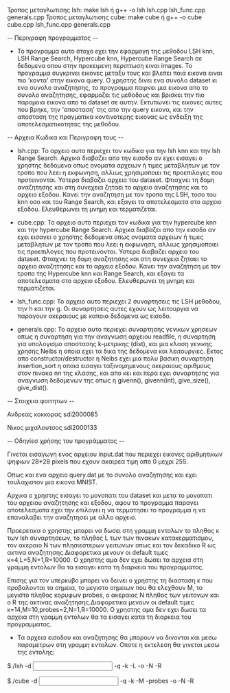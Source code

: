 Τροπος μεταγλωτισης lsh: make lsh ή g++ -o lsh lsh.cpp lsh_func.cpp generals.cpp
Τροπος μεταγλωτισης cube: make cube ή g++ -o cube cube.cpp lsh_func.cpp generals.cpp

-- Περιγραφη προγραμματος --
- Το προγραμμα αυτο στοχο εχει την εφαρμογη της μεθοδου LSH knn, LSH Range Search, Hypercube knn, Hypercube Range Search σε δεδομενα οπου στην προκειμενη περιπτωση ειναι images. Το προγραμμα συγκρινει εικονες μεταξυ τους και βλεπει ποια εικονα ειναι πιο 'κοντα' στην εικονα query. Ο χρηστης δινει ενα συνολο dataset κι ενα συνολο αναζητησης, το προγραμμα παιρνει μια εικονα απο το συνολο αναζητησης, εφαρμοζει τις μεθοδους και βρισκει την πιο παρομοια εικονα απο το dataset σε αυτην. Εκτυπωνει τις εικονες αυτες που βρηκε, την 'αποσταση' της απο την query εικονα, και την αποσταση της πραγματικα κοντινοτερης εικονας ως ενδειξη της αποτελεσματικοτητας της μεθοδου. 

-- Αρχεια Κωδικα και Περιγραφη τους --
- lsh.cpp: Το αρχειο αυτο περιεχει τον κωδικα για την lsh knn και την lsh Range Search. Αρχικα διαβαζει απο την εισοδο αν εχει εισαγει ο χρηστης δεδομενα οπως ονοματα αρχειων ή τιμες μεταβλητων με τον τροπο που λεει η εκφωνηση, αλλιως χρησιμοποιει τις προεπιλογες που προτεινονται. Υστερα διαβαζει αρχειο του dataset. Φτιαχνει τη δομη αναζητησης και στη συνεχεια ζηταει το αρχειο αναζητησης και το αρχειο εξοδου. Κανει την αναζητηση με τον τροπο της LSH, τοσο του knn οσο και του Range Search, και εξαγει τα αποτελεσματα στο αρχειο εξοδου. Ελευθερωνει τη μνημη και τερματιζεται.

- cube.cpp: Το αρχειο αυτο περιεχει τον κωδικα για την hypercube knn και την hypercube Range Search. Αρχικα διαβαζει απο την εισοδο αν εχει εισαγει ο χρηστης δεδομενα οπως ονοματα αρχειων ή τιμες μεταβλητων με τον τροπο που λεει η εκφωνηση, αλλιως χρησιμοποιει τις προεπιλογες που προτεινονται. Υστερα διαβαζει αρχειο του dataset. Φτιαχνει τη δομη αναζητησης και στη συνεχεια ζηταει το αρχειο αναζητησης και το αρχειο εξοδου. Κανει την αναζητηση με τον τροπο της Hypercube knn και Range Search, και εξαγει τα αποτελεσματα στο αρχειο εξοδου. Ελευθερωνει τη μνημη και τερματιζεται.

- lsh_func.cpp: Το αρχειο αυτο περιεχει 2 συναρτησεις τις LSH μεθοδου, την h και την g. Οι συναρτησεις αυτες εχουν ως λειτουργια να παραγουν ακεραιους με καποια δεδομενα ως εισοδο.

- generals.cpp: Το αρχειο αυτο περιεχει συναρτησης γενικων χρησεων οπως η συναρτηση για την αναγνωση αρχειου readfile, η συναρτηση για υπολογισμο αποστασης k-μετρικης (dist), και μια κλαση γενικης χρησης Neibs η οποια εχει τα δικα της δεδομενα και λειτουργιες. Εκτος απο constructor/destructor η Neibs εχει μια πολυ βασικη συναρτηση insertion_sort η οποια εισαγει ταξινομημενους ακεραιους αριθμους στον πινακα nn της κλασης, και απο κει και περα εχει συναρτησης για αναγνωση δεδομενων της οπως η givenn(), givenn(int), give_size(), give_dist().

-- Στοιχεια φοιτητων --

Ανδρεας κοκκορας sdi2000085

Νικος μιχαλουτσος sdi2000133

-- Oδηγίεσ χρήσης του προγράμματος --

Γινεται εισαγωγη ενος αρχειου input.dat που περιεχει εικονες αριθμητικων
ψηφιων 28*28 pixels που εχουν ακαιρεα τιμη απο 0 μεχρι 255.

Οπως και ενα αρχειο query.dat με το συνολο αναζητησης και εχει τουλαχιστον μια εικονα MNIST.

Αρχικα ο χρηστης εισαγει το μονοπατι του dataset και μετα το μονοπατι του αρχειου αναζητησης και εξοδου,
αφου το προγραμμα παραγει αποτελεσματα εχει την επιλογει η να τερματησει το προγραμμα η να επαναλαβει την αναζητησει με αλλο αρχειο.

Προερετικα ο χρηστης μπορει να δωσει στη γραμμη εντολων το πληθος κ των lsh συναρτησεων, το πληθος L των των πινακων κατακερματισμου,
τον ακεραιο Ν των πλησιεστερων γειτωνων οπως και τον δεκαδικο R ως ακτινα αναζητησης.Διαφορετικα μενουν οι default τιμες κ=4,L=5,Ν=1,R=10000.
Ο χρηστης αμα δεν εχει δωσει τα αρχεια στη γραμμη εντολων θα τα εισαγει κατα τη διαρκεια του προγραμματος.

Επισης για τον υπερκυβο μπορει να δεινει ο χρηστης τη διασταση κ που προβαλονται τα σημεια, το μεγιστο σημειων που θα ελεχθουν Μ,
το μεγιστο πληθος κορυφων probes, ο ακεραιος N πληθος των γειτονων και ο R της ακτινας αναζητησης.Διαφορετικα μενουν οι default τιμες κ=14,Μ=10,probes=2,Ν=1,R=10000.
Ο χρηστης αμα δεν εχει δωσει τα αρχεια στη γραμμη εντολων θα τα εισαγει κατα τη διαρκεια του προγραμματος.

- Τα αρχεια εισοδου και αναζητησης θα μπορουν να δινονται και μεσω παραμετρων στη γραμμη εντολων.
Οποτε η εκτελεση θα γινεται μεσω της εντολης:

$./lsh -d <input file> -q <query file> -k <int> -L <int> -o <output file> -N
<number of nearest> -R <radious>

$./cube -d <input file> -q <query file> -k <int> -M <int> -probes <int> -o <output file> -N
<number of nearest> -R <radious>